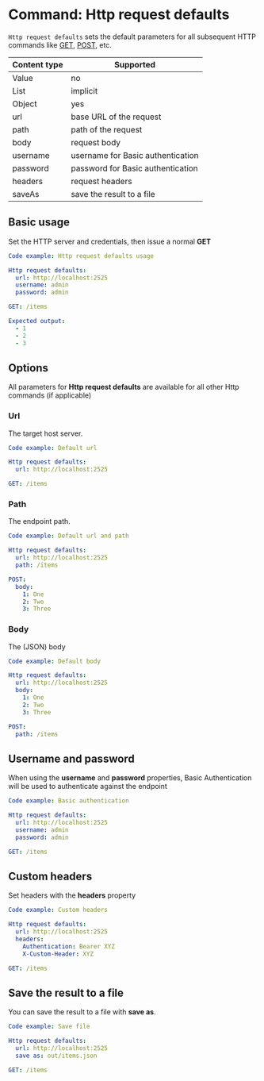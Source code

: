 # Command: Http request defaults

`Http request defaults` sets the default parameters for all subsequent HTTP commands
like [GET](GET.md), [POST](POST.md), etc.

| Content type | Supported                         |
|--------------|-----------------------------------|
| Value        | no                                |
| List         | implicit                          |
| Object       | yes                               |
| url          | base URL of the request           |
| path         | path of the request               |
| body         | request body                      |
| username     | username for Basic authentication |
| password     | password for Basic authentication |
| headers      | request headers                   |
| saveAs       | save the result to a file         |

## Basic usage

Set the HTTP server and credentials, then issue a normal **GET**

```yaml instacli
Code example: Http request defaults usage

Http request defaults:
  url: http://localhost:2525
  username: admin
  password: admin

GET: /items

Expected output:
  - 1
  - 2
  - 3
```

## Options

All parameters for **Http request defaults** are available for all other Http commands (if applicable)

### Url

The target host server.

```yaml instacli
Code example: Default url

Http request defaults:
  url: http://localhost:2525

GET: /items
```

### Path

The endpoint path.

```yaml instacli
Code example: Default url and path

Http request defaults:
  url: http://localhost:2525
  path: /items

POST:
  body:
    1: One
    2: Two
    3: Three
```

### Body

The (JSON) body

```yaml instacli
Code example: Default body

Http request defaults:
  url: http://localhost:2525
  body:
    1: One
    2: Two
    3: Three

POST:
  path: /items
```

## Username and password

When using the **username** and **password** properties, Basic Authentication will be used to authenticate against the
endpoint

```yaml instacli
Code example: Basic authentication

Http request defaults:
  url: http://localhost:2525
  username: admin
  password: admin

GET: /items
```

## Custom headers

Set headers with the **headers** property

```yaml instacli
Code example: Custom headers

Http request defaults:
  url: http://localhost:2525
  headers:
    Authentication: Bearer XYZ
    X-Custom-Header: XYZ

GET: /items
```

## Save the result to a file

You can save the result to a file with **save as**.

```yaml instacli
Code example: Save file

Http request defaults:
  url: http://localhost:2525
  save as: out/items.json

GET: /items
```
